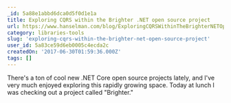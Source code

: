 ```yaml
---
_id: 5a88e1abbd6dca0d5f0d1e1a
title: Exploring CQRS within the Brighter .NET open source project
url: https://www.hanselman.com/blog/ExploringCQRSWithinTheBrighterNETOpenSourceProject.aspx
category: libraries-tools
slug: 'exploring-cqrs-within-the-brighter-net-open-source-project'
user_id: 5a83ce59d6eb0005c4ecda2c
createdOn: '2017-06-30T01:59:36.000Z'
tags: []
---
```


There's a ton of cool new .NET Core open source projects lately, and I've very much enjoyed exploring this rapidly growing space. Today at lunch I was checking out a project called "Brighter."
